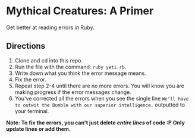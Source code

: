 # Mythical Creatures: A Primer
Get better at reading errors in Ruby.

## Directions
1. Clone and cd into this repo.
2. Run the file with the command: `ruby yeti.rb`. 
3. Write down what you think the error message means.
4. Fix the error.
5. Repeat step 2-4 until there are no more errors. You will know you are making progress if the error messages change.
6. You've corrected all the errors when you see the single line `We'll have to outwit the Bumble with our superior intelligence.` outputted to your terminal.

**Note: To fix the errors, you can't just delete *entire lines* of code :P Only update lines or add them.**
